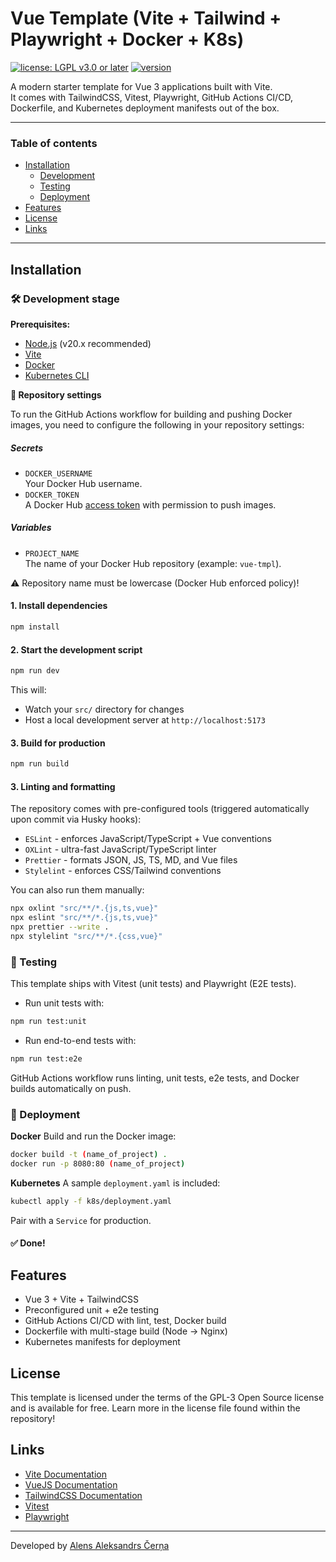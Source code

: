 # Vue Template (Vite + Tailwind + Playwright + Docker + K8s)

[![license: LGPL v3.0 or later](https://img.shields.io/badge/License-LGPL%20v3.0%2B-blue.svg)](https://www.gnu.org/licenses/lgpl-3.0.html)
[![version](https://img.shields.io/github/package-json/v/AlensAleksandrs/Vue.tmpl?filename=package.json)](https://github.com/AlensAleksandrs/ForumsKubs/blob/main/package.json)

A modern starter template for Vue 3 applications built with Vite.  
It comes with TailwindCSS, Vitest, Playwright, GitHub Actions CI/CD, Dockerfile, and Kubernetes deployment manifests out of the box.

---

### Table of contents

- [Installation](#installation)
  - [Development](#development)
  - [Testing](#testing)
  - [Deployment](#deployment)
- [Features](#features)
- [License](#license)
- [Links](#links)

---

## Installation

### 🛠️ Development stage

**Prerequisites:**

- [Node.js](https://nodejs.org/en/download) (v20.x recommended)
- [Vite](https://vitejs.dev/guide/)
- [Docker](https://docs.docker.com/get-docker/)
- [Kubernetes CLI](https://kubernetes.io/docs/tasks/tools/)

**🔧 Repository settings**

To run the GitHub Actions workflow for building and pushing Docker images, you need to configure the following in your repository settings:

##### Secrets
- `DOCKER_USERNAME`  
  Your Docker Hub username.
- `DOCKER_TOKEN`  
  A Docker Hub [access token](https://hub.docker.com/settings/security) with permission to push images.

##### Variables
- `PROJECT_NAME`  
  The name of your Docker Hub repository (example: `vue-tmpl`).

⚠ Repository name must be lowercase (Docker Hub enforced policy)!

#### 1. Install dependencies

```bash
npm install
```

#### 2. Start the development script

```bash
npm run dev
```

This will:

- Watch your `src/` directory for changes
- Host a local development server at `http://localhost:5173`

#### 3. Build for production

```bash
npm run build
```

#### 3. Linting and formatting

The repository comes with pre-configured tools (triggered automatically upon commit via Husky hooks):

- `ESLint` - enforces JavaScript/TypeScript + Vue conventions
- `OXLint` - ultra-fast JavaScript/TypeScript linter
- `Prettier` - formats JSON, JS, TS, MD, and Vue files
- `Stylelint` - enforces CSS/Tailwind conventions

You can also run them manually:

```bash
npx oxlint "src/**/*.{js,ts,vue}"
npx eslint "src/**/*.{js,ts,vue}"
npx prettier --write .
npx stylelint "src/**/*.{css,vue}"
```

### 🧪 Testing

This template ships with Vitest (unit tests) and Playwright (E2E tests).

- Run unit tests with:
```bash
npm run test:unit
```
- Run end-to-end tests with:
```bash
npm run test:e2e
```

GitHub Actions workflow runs linting, unit tests, e2e tests, and Docker builds automatically on push.

### 🚀 Deployment

**Docker**
Build and run the Docker image:
```bash
docker build -t (name_of_project) .
docker run -p 8080:80 (name_of_project)
```

**Kubernetes**
A sample `deployment.yaml` is included:
```bash
kubectl apply -f k8s/deployment.yaml
```
Pair with a `Service` for production.

#### ✅ Done!

## Features

- Vue 3 + Vite + TailwindCSS
- Preconfigured unit + e2e testing
- GitHub Actions CI/CD with lint, test, Docker build
- Dockerfile with multi-stage build (Node → Nginx)
- Kubernetes manifests for deployment

## License

This template is licensed under the terms of the GPL-3 Open Source license and is available for free. 
Learn more in the license file found within the repository!

## Links

- [Vite Documentation](https://vitejs.dev/guide/)
- [VueJS Documentation](https://vuejs.org/)
- [TailwindCSS Documentation](https://tailwindcss.com)
- [Vitest](https://vitest.dev/)
- [Playwright](https://playwright.dev/)

---

Developed by [Alens Aleksandrs Čerņa](https://www.alens.lv)